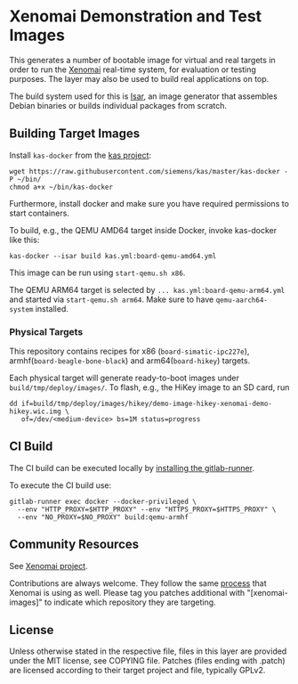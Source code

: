 # Xenomai Demonstration and Test Images

This generates a number of bootable image for virtual and real targets in order
to run the [Xenomai](https://www.xenomai.org) real-time system, for evaluation
or testing purposes. The layer may also be used to build real applications on
top.

The build system used for this is [Isar](https://github.com/ilbers/isar), an
image generator that assembles Debian binaries or builds individual packages
from scratch.

## Building Target Images

Install `kas-docker` from the [kas project](https://github.com/siemens/kas):

    wget https://raw.githubusercontent.com/siemens/kas/master/kas-docker -P ~/bin/
    chmod a+x ~/bin/kas-docker

Furthermore, install docker and make sure you have required permissions to
start containers.

To build, e.g., the QEMU AMD64 target inside Docker, invoke kas-docker like
this:

    kas-docker --isar build kas.yml:board-qemu-amd64.yml

This image can be run using `start-qemu.sh x86`.

The QEMU ARM64 target is selected by `... kas.yml:board-qemu-arm64.yml` and
started via `start-qemu.sh arm64`. Make sure to have `qemu-aarch64-system`
installed.

### Physical Targets

This repository contains recipes for x86 (`board-simatic-ipc227e`),
armhf(`board-beagle-bone-black`) and arm64(`board-hikey`) targets.

Each physical target will generate ready-to-boot images under
`build/tmp/deploy/images/`. To flash, e.g., the HiKey image to an SD card, run

    dd if=build/tmp/deploy/images/hikey/demo-image-hikey-xenomai-demo-hikey.wic.img \
       of=/dev/<medium-device> bs=1M status=progress

## CI Build

The CI build can be executed locally by
[installing the gitlab-runner](https://docs.gitlab.com/runner/install/).

To execute the CI build use:
```
gitlab-runner exec docker --docker-privileged \
  --env "HTTP_PROXY=$HTTP_PROXY" --env "HTTPS_PROXY=$HTTPS_PROXY" \
  --env "NO_PROXY=$NO_PROXY" build:qemu-armhf
```

## Community Resources

See [Xenomai project](https://www.xenomai.org/).

Contributions are always welcome. They follow the same
[process](https://gitlab.denx.de/Xenomai/xenomai/blob/master/CONTRIBUTING.md)
that Xenomai is using as well. Please tag you patches additional with
"[xenomai-images]" to indicate which repository they are targeting.

## License

Unless otherwise stated in the respective file, files in this layer are
provided under the MIT license, see COPYING file. Patches (files ending with
.patch) are licensed according to their target project and file, typically
GPLv2.
